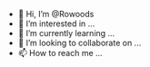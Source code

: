 - 👋 Hi, I’m @Rowoods
- 👀 I’m interested in ...
- 🌱 I’m currently learning ...
- 💞️ I’m looking to collaborate on ...
- 📫 How to reach me ...

<!---
Rowoods/Rowoods is a ✨ special ✨ repository because its `README.md` (this file) appears on your GitHub profile.
You can click the Preview link to take a look at your changes.
--->
